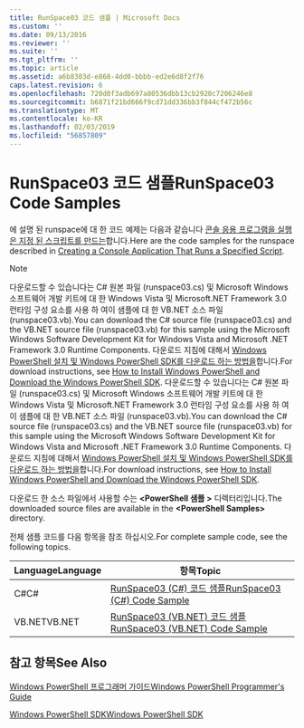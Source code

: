 ```yaml
---
title: RunSpace03 코드 샘플 | Microsoft Docs
ms.custom: ''
ms.date: 09/13/2016
ms.reviewer: ''
ms.suite: ''
ms.tgt_pltfrm: ''
ms.topic: article
ms.assetid: a6b8303d-e868-4dd0-bbbb-ed2e6d8f2f76
caps.latest.revision: 6
ms.openlocfilehash: 720d0f3adb697a80536dbb13cb2920c7206246e8
ms.sourcegitcommit: b6871f21bd666f9cd71dd336bb3f844cf472b56c
ms.translationtype: MT
ms.contentlocale: ko-KR
ms.lasthandoff: 02/03/2019
ms.locfileid: "56857809"
---
```

# <a name="runspace03-code-samples"></a><span data-ttu-id="e48d8-102">RunSpace03 코드 샘플</span><span class="sxs-lookup"><span data-stu-id="e48d8-102">RunSpace03 Code Samples</span></span>

<span data-ttu-id="e48d8-103">에 설명 된 runspace에 대 한 코드 예제는 다음과 같습니다 [콘솔 응용 프로그램을 실행은 지정 된 스크립트를 만드는](http://msdn.microsoft.com/en-us/a93e6006-36db-4bcc-b9da-c5bebf4ffd68)합니다.</span><span class="sxs-lookup"><span data-stu-id="e48d8-103">Here are the code samples for the runspace described in [Creating a Console Application That Runs a Specified Script](http://msdn.microsoft.com/en-us/a93e6006-36db-4bcc-b9da-c5bebf4ffd68).</span></span>

> [!NOTE]
> <span data-ttu-id="e48d8-104">다운로드할 수 있습니다는 C# 원본 파일 (runspace03.cs) 및 Microsoft Windows 소프트웨어 개발 키트에 대 한 Windows Vista 및 Microsoft.NET Framework 3.0 런타임 구성 요소를 사용 하 여이 샘플에 대 한 VB.NET 소스 파일 (runspace03.vb).</span><span class="sxs-lookup"><span data-stu-id="e48d8-104">You can download the C# source file (runspace03.cs) and the VB.NET source file (runspace03.vb) for this sample using the Microsoft Windows Software Development Kit for Windows Vista and Microsoft .NET Framework 3.0 Runtime Components.</span></span> <span data-ttu-id="e48d8-105">다운로드 지침에 대해서 [Windows PowerShell 설치 및 Windows PowerShell SDK를 다운로드 하는 방법을](/powershell/developer/installing-the-windows-powershell-sdk)합니다.</span><span class="sxs-lookup"><span data-stu-id="e48d8-105">For download instructions, see [How to Install Windows PowerShell and Download the Windows PowerShell SDK](/powershell/developer/installing-the-windows-powershell-sdk).</span></span>
> <span data-ttu-id="e48d8-106">다운로드할 수 있습니다는 C# 원본 파일 (runspace03.cs) 및 Microsoft Windows 소프트웨어 개발 키트에 대 한 Windows Vista 및 Microsoft.NET Framework 3.0 런타임 구성 요소를 사용 하 여이 샘플에 대 한 VB.NET 소스 파일 (runspace03.vb).</span><span class="sxs-lookup"><span data-stu-id="e48d8-106">You can download the C# source file (runspace03.cs) and the VB.NET source file (runspace03.vb) for this sample using the Microsoft Windows Software Development Kit for Windows Vista and Microsoft .NET Framework 3.0 Runtime Components.</span></span> <span data-ttu-id="e48d8-107">다운로드 지침에 대해서 [Windows PowerShell 설치 및 Windows PowerShell SDK를 다운로드 하는 방법을](/powershell/developer/installing-the-windows-powershell-sdk)합니다.</span><span class="sxs-lookup"><span data-stu-id="e48d8-107">For download instructions, see [How to Install Windows PowerShell and Download the Windows PowerShell SDK](/powershell/developer/installing-the-windows-powershell-sdk).</span></span>
>
> <span data-ttu-id="e48d8-108">다운로드 한 소스 파일에서 사용할 수는  **\<PowerShell 샘플 >** 디렉터리입니다.</span><span class="sxs-lookup"><span data-stu-id="e48d8-108">The downloaded source files are available in the **\<PowerShell Samples>** directory.</span></span>

<span data-ttu-id="e48d8-109">전체 샘플 코드를 다음 항목을 참조 하십시오.</span><span class="sxs-lookup"><span data-stu-id="e48d8-109">For complete sample code, see the following topics.</span></span>

|<span data-ttu-id="e48d8-110">Language</span><span class="sxs-lookup"><span data-stu-id="e48d8-110">Language</span></span>|<span data-ttu-id="e48d8-111">항목</span><span class="sxs-lookup"><span data-stu-id="e48d8-111">Topic</span></span>|
|--------------|-----------|
|<span data-ttu-id="e48d8-112">C#</span><span class="sxs-lookup"><span data-stu-id="e48d8-112">C#</span></span>|[<span data-ttu-id="e48d8-113">RunSpace03 (C#) 코드 샘플</span><span class="sxs-lookup"><span data-stu-id="e48d8-113">RunSpace03 (C#) Code Sample</span></span>](./runspace03-csharp-code-sample.md)|
|<span data-ttu-id="e48d8-114">VB.NET</span><span class="sxs-lookup"><span data-stu-id="e48d8-114">VB.NET</span></span>|[<span data-ttu-id="e48d8-115">RunSpace03 (VB.NET) 코드 샘플</span><span class="sxs-lookup"><span data-stu-id="e48d8-115">RunSpace03 (VB.NET) Code Sample</span></span>](./runspace03-vb-net-code-sample.md)|

## <a name="see-also"></a><span data-ttu-id="e48d8-116">참고 항목</span><span class="sxs-lookup"><span data-stu-id="e48d8-116">See Also</span></span>

[<span data-ttu-id="e48d8-117">Windows PowerShell 프로그래머 가이드</span><span class="sxs-lookup"><span data-stu-id="e48d8-117">Windows PowerShell Programmer's Guide</span></span>](./windows-powershell-programmer-s-guide.md)

[<span data-ttu-id="e48d8-118">Windows PowerShell SDK</span><span class="sxs-lookup"><span data-stu-id="e48d8-118">Windows PowerShell SDK</span></span>](../windows-powershell-reference.md)
